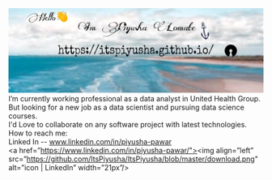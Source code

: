
![Piyusha Title](https://github.com/ItsPiyusha/ItsPiyusha/blob/master/piyusha.jpeg)
I’m currently working professional as a data analyst in United Health Group.<br> 
But looking for a new job as a data scientist and pursuing data science courses. <br>
I'd Love to collaborate on any software project with latest technologies. <br>
How to reach me: <br>
Linked In --  www.linkedin.com/in/piyusha-pawar <br>
<a href=”https://www.linkedin.com/in/piyusha-pawar/"><img align=”left” src=”https://github.com/ItsPiyusha/ItsPiyusha/blob/master/download.png" alt=”icon | LinkedIn” width=”21px”/></a>
